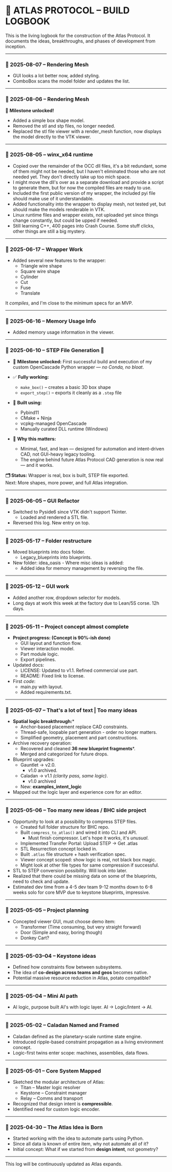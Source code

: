 # 🧭 ATLAS PROTOCOL – BUILD LOGBOOK

This is the living logbook for the construction of the Atlas Protocol.
It documents the ideas, breakthroughs, and phases of development from inception.

---

### 📅 2025-08-07 – Rendering Mesh
- GUI looks a lot better now, added styling.
- ComboBox scans the model folder and updates the list.

---

### 📅 2025-08-06 – Rendering Mesh
🚀 **Milestone unlocked!**
- Added a simple box shape model.
- Removed the stl and stp files, no longer needed.
- Replaced the stl file viewer with a render_mesh function, now displays the model directly to the VTK viewer.

---

### 📅 2025-08-05 – winx_x64 runtime
- Copied over the remainder of the OCC dll files, it's a bit redundant, some of them might not be needed, but I haven't eliminated those who are not needed yet. They don't directly take up too mich space.
- I might move the dll's over as a separate download and provide a script to generate them, but for now the compiled files are ready to use.
- Included the first public version of my wrapper, the included pyi file should make use of it understandable.
- Added functionality into the wrapper to display mesh, not tested yet, but should make the models renderable in VTK.
- Linux runtime files and wrapper exists, not uploaded yet since things change constantly, but could be upped if needed.
- Still learning C++, 400 pages into Crash Course. Some stuff clicks, other things are still a big mystery.

---

### 📅 2025-06-17 – Wrapper Work
- Added several new features to the wrapper:
  - Triangle wire shape
  - Square wire shape
  - Cylinder
  - Cut
  - Fuse
  - Translate

It *compiles*, and I'm close to the minimum specs for an MVP.

---

### 📅 2025-06-16 – Memory Usage Info
- Added memory usage information in the viewer.

---

### 📅 2025-06-10 – STEP File Generation 🎉
- 🚀 **Milestone unlocked:** First successful build and execution of my custom OpenCascade Python wrapper — *no Conda, no bloat*.
- ✅ **Fully working:**  
  - `make_box()` – creates a basic 3D box shape  
  - `export_step()` – exports it cleanly as a `.step` file

- 🔧 **Built using:**  
  - Pybind11  
  - CMake + Ninja  
  - vcpkg-managed OpenCascade  
  - Manually curated DLL runtime (Windows)

- 🧠 **Why this matters:**  
  - Minimal, fast, and lean — designed for automation and intent-driven CAD, not GUI-heavy legacy tooling.
  - The engine behind future Atlas Protocol CAD generation is now real — and it works.

**🗂 Status:** Wrapper is real, box is built, STEP file exported.  
Next: More shapes, more power, and full Atlas integration.

---

### 📅 2025-06-05 – GUI Refactor
- Switched to Pyside6 since VTK didn't support Tkinter.
  - Loaded and rendered a STL file.
- Reversed this log. New entry on top.

---

### 📅 2025-05-17 – Folder restructure
- Moved blueprints into docs folder.
  - Legacy_blueprints into blueprints.
- New folder: idea_oasis - Where misc ideas is added:
  - Added idea for memory management by reversing the file.

---

### 📅 2025-05-12 – GUI work
- Added another row, dropdown selector for models.
- Long days at work this week at the factory due to Lean/5S corse. 12h days.

---

### 📅 2025-05-11 – Project concept almost complete
- **Project progress: (Concept is 90%-ish done)**
  - GUI layout and function flow.
  - Viewer interaction model.
  - Part module logic.
  - Export pipelines.
- Updated docs:
  - LICENSE: Updated to v1.1. Refined commercial use part.
  - README: Fixed link to license.
- First *code*:
  - main.py with layout.
  - Added requirements.txt.

---

### 📅 2025-05-07 – That's a lot of text | Too many ideas
- **Spatial logic breakthrough:***
  - Anchor-based placement replace CAD constraints.
  - Thread-safe, loopable part generation - order no longer matters.
  - Simplified geometry, placement and part constructions.
- Archive recovery operation:
  - Recovered and cleaned **36 new blueprint fragments***.
  - Merged and categorized for future drops.
- Blueprint upgrades:
  - Gauntlet → v2.0.
    - v1.0 archived.
  - Caladan → v1.1 *(clarity pass, same logic)*.
     - v1.0 archived
  - New: **examples_intent_logic**
- Mapped out the logic layer and experience core for an editor.

---

### 📅 2025-05-06 – Too many new ideas / BHC side project
- Opportunity to look at a possibility to compress STEP files.
  - Created full folder structure for BHC repo.
  - Built `compress_to_atlas()` and wired it into CLI and API.
    - Must finish compressor. Let's hope it works, it's *unusual*.
  - Implemented Transfer Portal: Upload STEP → Get .atlas
  - STL Resurrection concept locked in.
  - Built `.atlas` file structure + hash verification spec.
  - Viewer concept scoped: show logic is real, not black box magic.
  - Might look at other file types for same compression if successful.
- STL to STEP conversion possibility. Will look into later.
- Realized that there could be missing data on some of the blueprints, need to check and update.
- Estimated dev time from a 4-5 dev team 9-12 months down to 6-8 weeks solo for core MVP due to keystone blueprints, impressive.

---

### 📅 2025-05-05 – Project planning
- Concepted viewer GUI, must choose demo item:
  - Transformer (Time consuming, but very straight forward)
  - Door (Simple and easy, boring though)
  - Donkey Cart?

---

### 📅 2025-05-03–04 – Keystone ideas
- Defined how constraints flow between subsystems.
- The idea of **co-design across teams and geos** becomes native.
- Potential massive resource reduction in Atlas, potato compatible?

---

### 📅 2025-05-04 – Mini AI path
- AI logic, purpose built AI's with logic layer. AI → Logic/Intent → AI.

---

### 📅 2025-05-02 – Caladan Named and Framed
- Caladan defined as the planetary-scale runtime state engine.
- Introduced ripple-based constraint propagation as a living environment concept.
- Logic-first twins enter scope: machines, assemblies, data flows.

---

### 📅 2025-05-01 – Core System Mapped
- Sketched the modular architecture of Atlas:
  - Titan – Master logic resolver
  - Keystone – Constraint manager
  - Relay – Comms and transport
- Recognized that design intent is **compressible**.
- Identified need for custom logic encoder.

---

### 📅 2025-04-30 – The Atlas Idea is Born
- Started working with the idea to automate parts using Python.
- Since all data is known of entire item, why not automate all of it?
- Initial concept: What if we started from **design intent**, not geometry?

---

This log will be continuously updated as Atlas expands.
